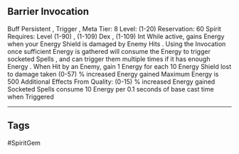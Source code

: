 ## Barrier Invocation
Buff
Persistent , Trigger , Meta
Tier: 8
Level: (1-20)
Reservation: 60 Spirit
Requires: Level (1-90) , (1-109) Dex , (1-109) Int
While active, gains Energy when your Energy Shield is damaged by Enemy Hits . Using the Invocation once sufficient Energy is gathered will consume the Energy to trigger socketed Spells , and can trigger them multiple times if it has enough Energy .
When Hit by an Enemy, gain 1 Energy for each 10 Energy Shield lost to damage taken
(0-57) % increased Energy gained
Maximum Energy is 500
Additional Effects From Quality:
(0-15) % increased Energy gained
Socketed Spells consume 10 Energy per 0.1 seconds of base cast time when Triggered

---
## Tags
#SpiritGem
